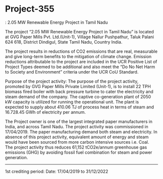 # Project-355
: 2.05 MW Renewable Energy Project in Tamil Nadu

The project “2.05 MW Renewable Energy Project in Tamil Nadu” is located at GVG Paper Mills
Pvt. Ltd.(Unit-1), Village Nallur Pushpathur, Taluk Palani 624 618, District Dindigul, State Tamil
Nadu, Country India.

The project results in reductions of CO2 emissions that are real, measurable and give long-term
benefits to the mitigation of climate change. Emission reductions attributable to the project are
included in the UCR Positive List of Project Types deemed to be additional and also meet the “Do
No Net Harm to Society and Environment” criteria under the UCR CoU Standard.

Purpose of the project activity:
The purpose of the project activity, promoted by GVG Paper Mills Private Limited (Unit-1), is to
install 22 TPH biomass fired boiler with back pressure turbine to cater the electricity and steam
demand of the company. The captive co-generation plant of 2050 kW capacity is utilized for running
the operational unit. The plant is expected to supply about 410.06 TJ of process heat in terms of steam
and 16.728.45 GWh of electricity per annum.

The Project owner is one of the largest integrated paper manufacturers in India, and across Tamil
Nadu. The project activity was commissioned in 17/04/2019. The paper manufacturing demand both
steam and electricity. In absence of this project activity, equivalent amount of energy and steam would
have been sourced from more carbon intensive sources i.e. Coal. The project activity thus reduces
61,152 tCO2e/annum greenhouse gas emissions (GHG) by avoiding fossil fuel combination for steam
and power generation.

______________

1st crediting period: Date: 17/04/2019 to 31/12/2022

